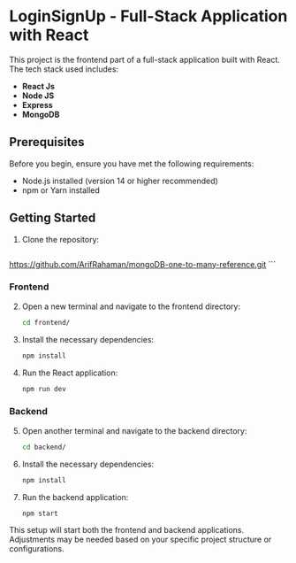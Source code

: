 # LoginSignUp - Full-Stack Application with React

This project is the frontend part of a full-stack application built with React. The tech stack used includes:

- **React Js**
- **Node JS**
- **Express**
- **MongoDB**


## Prerequisites

Before you begin, ensure you have met the following requirements:

- Node.js installed (version 14 or higher recommended)
- npm or Yarn installed

## Getting Started

1. Clone the repository:

    ```bash
https://github.com/ArifRahaman/mongoDB-one-to-many-reference.git
    ```

### Frontend

2. Open a new terminal and navigate to the frontend directory:

    ```bash
    cd frontend/
    ```

3. Install the necessary dependencies:

    ```bash
    npm install
    ```

4. Run the React application:

    ```bash
    npm run dev
    ```

### Backend

5. Open another terminal and navigate to the backend directory:

    ```bash
    cd backend/
    ```

6. Install the necessary dependencies:

    ```bash
    npm install
    ```

7. Run the backend application:

    ```bash
    npm start
    ```

This setup will start both the frontend and backend applications. Adjustments may be needed based on your specific project structure or configurations.
